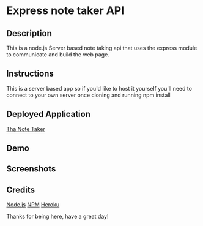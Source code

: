 # Express note taker API

  ## Description
  This is a node.js Server based note taking api that uses the express module to communicate and build the web page.

  ## Instructions
  This is a server based app so if you'd like to host it yourself you'll need to connect to your own server once cloning and running npm install

  ## Deployed Application 
  [Tha Note Taker](https://thanotetaker.herokuapp.com/)
  
  ## Demo

  ## Screenshots

  
  ## Credits
  [Node.js](https://nodejs.org/en/)
  [NPM](https://www.npmjs.com/)
  [Heroku](https://www.heroku.com/home)
  
  Thanks for being here, have a great day!
  